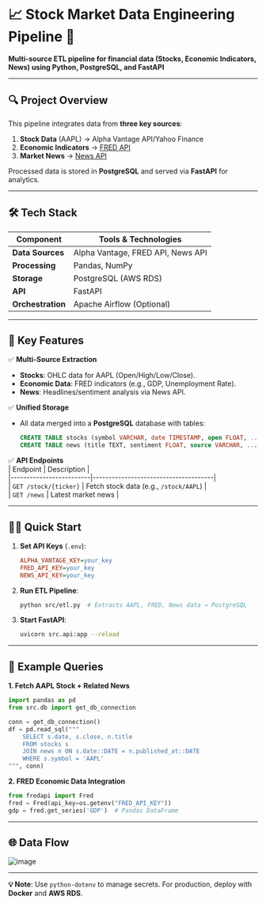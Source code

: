 
# 📈 Stock Market Data Engineering Pipeline 🚀  
**Multi-source ETL pipeline for financial data (Stocks, Economic Indicators, News) using Python, PostgreSQL, and FastAPI**  

---

## 🔍 Project Overview  
This pipeline integrates data from **three key sources**:  
1. **Stock Data** (AAPL) → Alpha Vantage API/Yahoo Finance  
2. **Economic Indicators** → [FRED API](https://fred.stlouisfed.org/docs/api/fred/)  
3. **Market News** → [News API](https://newsapi.org/)  

Processed data is stored in **PostgreSQL** and served via **FastAPI** for analytics.  

---

## 🛠 Tech Stack  
| Component          | Tools & Technologies                          |  
|--------------------|-----------------------------------------------|  
| **Data Sources**   | Alpha Vantage, FRED API, News API             |  
| **Processing**     | Pandas, NumPy                                 |  
| **Storage**        | PostgreSQL (AWS RDS)                          |  
| **API**            | FastAPI                                       |  
| **Orchestration**  | Apache Airflow (Optional)                     |  

---

## 🚀 Key Features  
✅ **Multi-Source Extraction**  
- **Stocks**: OHLC data for AAPL (Open/High/Low/Close).  
- **Economic Data**: FRED indicators (e.g., GDP, Unemployment Rate).  
- **News**: Headlines/sentiment analysis via News API.  

✅ **Unified Storage**  
- All data merged into a **PostgreSQL** database with tables:  
  ```sql
  CREATE TABLE stocks (symbol VARCHAR, date TIMESTAMP, open FLOAT, ...);
  CREATE TABLE news (title TEXT, sentiment FLOAT, source VARCHAR, ...);
  ```

✅ **API Endpoints**  
| Endpoint                | Description                          |  
|-------------------------|--------------------------------------|  
| `GET /stock/{ticker}`   | Fetch stock data (e.g., `/stock/AAPL`) |  
| `GET /news`             | Latest market news                   |  

---

## 🏃‍♂️ Quick Start  
1. **Set API Keys** (`.env`):  
   ```ini
   ALPHA_VANTAGE_KEY=your_key
   FRED_API_KEY=your_key
   NEWS_API_KEY=your_key
   ```

2. **Run ETL Pipeline**:  
   ```bash
   python src/etl.py  # Extracts AAPL, FRED, News data → PostgreSQL
   ```

3. **Start FastAPI**:  
   ```bash
   uvicorn src.api:app --reload
   ```

---

## 📂 Example Queries  
**1. Fetch AAPL Stock + Related News**  
```python
import pandas as pd
from src.db import get_db_connection

conn = get_db_connection()
df = pd.read_sql("""
    SELECT s.date, s.close, n.title 
    FROM stocks s
    JOIN news n ON s.date::DATE = n.published_at::DATE
    WHERE s.symbol = 'AAPL'
""", conn)
```

**2. FRED Economic Data Integration**  
```python
from fredapi import Fred
fred = Fred(api_key=os.getenv("FRED_API_KEY"))
gdp = fred.get_series('GDP')  # Pandas DataFrame
```

---

## 🌐 Data Flow  
![image](https://github.com/user-attachments/assets/1e933324-31d7-4aa0-a220-bd869f3bc4d0)


---

**💡 Note**: Use `python-dotenv` to manage secrets. For production, deploy with **Docker** and **AWS RDS**.  

